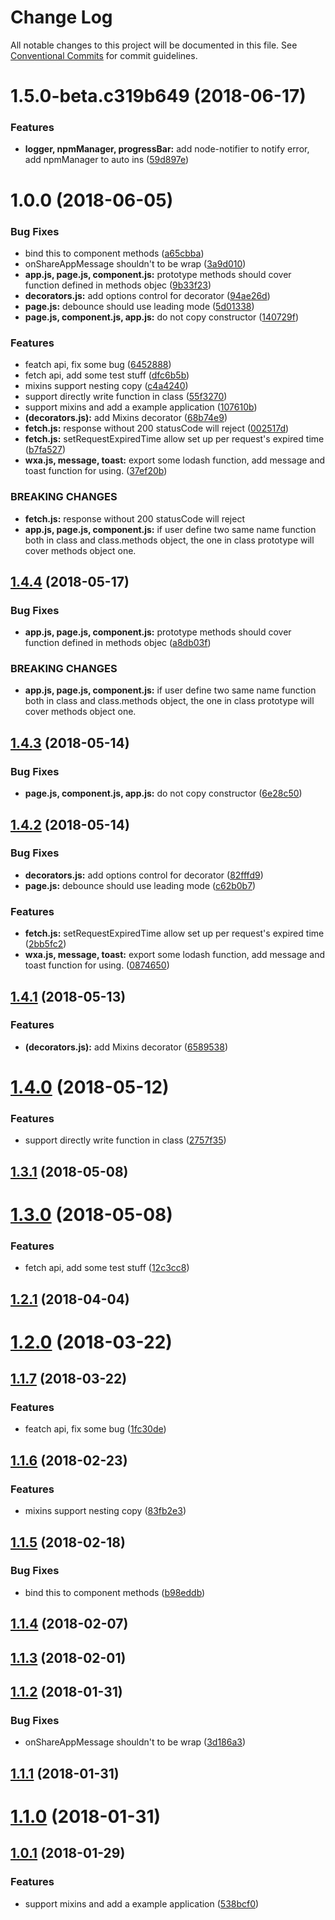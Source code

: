 # Change Log

All notable changes to this project will be documented in this file.
See [Conventional Commits](https://conventionalcommits.org) for commit guidelines.

<a name="1.5.0-beta.c319b649"></a>
# 1.5.0-beta.c319b649 (2018-06-17)


### Features

* **logger, npmManager, progressBar:** add node-notifier to notify error, add npmManager to auto ins ([59d897e](https://github.com/Genuifx/wxa/commit/59d897e))



<a name="1.0.0"></a>
# 1.0.0 (2018-06-05)


### Bug Fixes

* bind this to component methods ([a65cbba](https://github.com/Genuifx/wxa/commit/a65cbba))
* onShareAppMessage shouldn't to be wrap ([3a9d010](https://github.com/Genuifx/wxa/commit/3a9d010))
* **app.js, page.js, component.js:** prototype methods should cover function defined in methods objec ([9b33f23](https://github.com/Genuifx/wxa/commit/9b33f23))
* **decorators.js:** add options control for decorator ([94ae26d](https://github.com/Genuifx/wxa/commit/94ae26d))
* **page.js:** debounce should use leading mode ([5d01338](https://github.com/Genuifx/wxa/commit/5d01338))
* **page.js, component.js, app.js:** do not copy constructor ([140729f](https://github.com/Genuifx/wxa/commit/140729f))


### Features

* featch api, fix some bug ([6452888](https://github.com/Genuifx/wxa/commit/6452888))
* fetch api, add some test stuff ([dfc6b5b](https://github.com/Genuifx/wxa/commit/dfc6b5b))
* mixins support nesting copy ([c4a4240](https://github.com/Genuifx/wxa/commit/c4a4240))
* support directly write function in class ([55f3270](https://github.com/Genuifx/wxa/commit/55f3270))
* support mixins and add a example application ([107610b](https://github.com/Genuifx/wxa/commit/107610b))
* **(decorators.js):** add Mixins decorator ([68b74e9](https://github.com/Genuifx/wxa/commit/68b74e9))
* **fetch.js:** response without 200 statusCode will reject ([002517d](https://github.com/Genuifx/wxa/commit/002517d))
* **fetch.js:** setRequestExpiredTime allow set up per request's expired time ([b7fa527](https://github.com/Genuifx/wxa/commit/b7fa527))
* **wxa.js, message, toast:** export some lodash function, add message and toast function for using. ([37ef20b](https://github.com/Genuifx/wxa/commit/37ef20b))


### BREAKING CHANGES

* **fetch.js:** response without 200 statusCode will reject
* **app.js, page.js, component.js:** if user define two same name function both in class and class.methods object, the
one in class prototype will cover methods object one.




<a name="1.4.4"></a>
## [1.4.4](https://github.com/Genuifx/wxa/compare/v1.4.3...v1.4.4) (2018-05-17)


### Bug Fixes

* **app.js, page.js, component.js:** prototype methods should cover function defined in methods objec ([a8db03f](https://github.com/Genuifx/wxa/commit/a8db03f))


### BREAKING CHANGES

* **app.js, page.js, component.js:** if user define two same name function both in class and class.methods object, the
one in class prototype will cover methods object one.



<a name="1.4.3"></a>
## [1.4.3](https://github.com/Genuifx/wxa/compare/v1.4.2...v1.4.3) (2018-05-14)


### Bug Fixes

* **page.js, component.js, app.js:** do not copy constructor ([6e28c50](https://github.com/Genuifx/wxa/commit/6e28c50))



<a name="1.4.2"></a>
## [1.4.2](https://github.com/Genuifx/wxa/compare/v1.4.1...v1.4.2) (2018-05-14)


### Bug Fixes

* **decorators.js:** add options control for decorator ([82fffd9](https://github.com/Genuifx/wxa/commit/82fffd9))
* **page.js:** debounce should use leading mode ([c62b0b7](https://github.com/Genuifx/wxa/commit/c62b0b7))


### Features

* **fetch.js:** setRequestExpiredTime allow set up per request's expired time ([2bb5fc2](https://github.com/Genuifx/wxa/commit/2bb5fc2))
* **wxa.js, message, toast:** export some lodash function, add message and toast function for using. ([0874650](https://github.com/Genuifx/wxa/commit/0874650))



<a name="1.4.1"></a>
## [1.4.1](https://github.com/Genuifx/wxa/compare/v1.4.0...v1.4.1) (2018-05-13)


### Features

* **(decorators.js):** add Mixins decorator ([6589538](https://github.com/Genuifx/wxa/commit/6589538))



<a name="1.4.0"></a>
# [1.4.0](https://github.com/Genuifx/wxa/compare/v1.3.1...v1.4.0) (2018-05-12)


### Features

* support directly write function in class ([2757f35](https://github.com/Genuifx/wxa/commit/2757f35))



<a name="1.3.1"></a>
## [1.3.1](https://github.com/Genuifx/wxa/compare/v1.3.0...v1.3.1) (2018-05-08)



<a name="1.3.0"></a>
# [1.3.0](https://github.com/Genuifx/wxa/compare/v1.2.1...v1.3.0) (2018-05-08)


### Features

* fetch api, add some test stuff ([12c3cc8](https://github.com/Genuifx/wxa/commit/12c3cc8))



<a name="1.2.1"></a>
## [1.2.1](https://github.com/Genuifx/wxa/compare/v1.2.0...v1.2.1) (2018-04-04)



<a name="1.2.0"></a>
# [1.2.0](https://github.com/Genuifx/wxa/compare/v1.1.7...v1.2.0) (2018-03-22)



<a name="1.1.7"></a>
## [1.1.7](https://github.com/Genuifx/wxa/compare/v1.1.6...v1.1.7) (2018-03-22)


### Features

* featch api, fix some bug ([1fc30de](https://github.com/Genuifx/wxa/commit/1fc30de))



<a name="1.1.6"></a>
## [1.1.6](https://github.com/Genuifx/wxa/compare/v1.1.5...v1.1.6) (2018-02-23)


### Features

* mixins support nesting copy ([83fb2e3](https://github.com/Genuifx/wxa/commit/83fb2e3))



<a name="1.1.5"></a>
## [1.1.5](https://github.com/Genuifx/wxa/compare/v1.1.4...v1.1.5) (2018-02-18)


### Bug Fixes

* bind this to component methods ([b98eddb](https://github.com/Genuifx/wxa/commit/b98eddb))



<a name="1.1.4"></a>
## [1.1.4](https://github.com/Genuifx/wxa/compare/v1.1.3...v1.1.4) (2018-02-07)



<a name="1.1.3"></a>
## [1.1.3](https://github.com/Genuifx/wxa/compare/v1.1.2...v1.1.3) (2018-02-01)



<a name="1.1.2"></a>
## [1.1.2](https://github.com/Genuifx/wxa/compare/v1.1.1...v1.1.2) (2018-01-31)


### Bug Fixes

* onShareAppMessage shouldn't to be wrap ([3d186a3](https://github.com/Genuifx/wxa/commit/3d186a3))



<a name="1.1.1"></a>
## [1.1.1](https://github.com/Genuifx/wxa/compare/v1.1.0...v1.1.1) (2018-01-31)



<a name="1.1.0"></a>
# [1.1.0](https://github.com/Genuifx/wxa/compare/v1.0.1...v1.1.0) (2018-01-31)



<a name="1.0.1"></a>
## [1.0.1](https://github.com/Genuifx/wxa/compare/538bcf0...v1.0.1) (2018-01-29)


### Features

* support mixins and add a example application ([538bcf0](https://github.com/Genuifx/wxa/commit/538bcf0))
